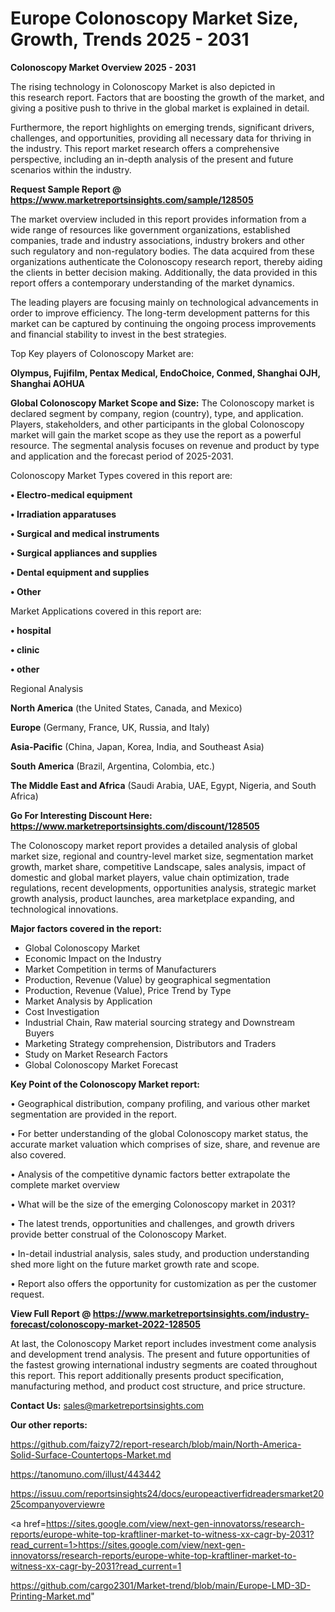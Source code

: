 # Europe Colonoscopy Market Size, Growth, Trends 2025 - 2031

<Strong> Colonoscopy Market Overview 2025 - 2031</strong>

The rising technology in Colonoscopy Market is also depicted in this research report. Factors that are boosting the growth of the market, and giving a positive push to thrive in the global market is explained in detail.

Furthermore, the report highlights on emerging trends, significant drivers, challenges, and opportunities, providing all necessary data for thriving in the industry. This report market research offers a comprehensive perspective, including an in-depth analysis of the present and future scenarios within the industry.

<strong>Request Sample Report @ <a href=https://www.marketreportsinsights.com/sample/128505>https://www.marketreportsinsights.com/sample/128505</a></strong>

The market overview included in this report provides information from a wide range of resources like government organizations, established companies, trade and industry associations, industry brokers and other such regulatory and non-regulatory bodies. The data acquired from these organizations authenticate the Colonoscopy research report, thereby aiding the clients in better decision making. Additionally, the data provided in this report offers a contemporary understanding of the market dynamics.

The leading players are focusing mainly on technological advancements in order to improve efficiency. The long-term development patterns for this market can be captured by continuing the ongoing process improvements and financial stability to invest in the best strategies.

Top Key players of Colonoscopy Market are:

<strong>Olympus, Fujifilm, Pentax Medical, EndoChoice, Conmed, Shanghai OJH, Shanghai AOHUA</strong>

<strong><b>Global Colonoscopy Market Scope and Size:</b></strong>
The Colonoscopy market is declared segment by company, region (country), type, and application. Players, stakeholders, and other participants in the global Colonoscopy market will gain the market scope as they use the report as a powerful resource. The segmental analysis focuses on revenue and product by type and application and the forecast period of 2025-2031.

Colonoscopy Market Types covered in this report are:

<strong>• Electro-medical equipment

• Irradiation apparatuses

• Surgical and medical instruments

• Surgical appliances and supplies

• Dental equipment and supplies

• Other</strong>

Market Applications covered in this report are:

<strong>• hospital

• clinic

• other</strong> 

Regional Analysis

<strong>North America</strong> (the United States, Canada, and Mexico)

<strong>Europe</strong> (Germany, France, UK, Russia, and Italy)

<strong>Asia-Pacific</strong> (China, Japan, Korea, India, and Southeast Asia)

<strong>South America</strong> (Brazil, Argentina, Colombia, etc.)

<strong>The Middle East and Africa</strong> (Saudi Arabia, UAE, Egypt, Nigeria, and South Africa)

<strong>Go For Interesting Discount Here: <a href=https://www.marketreportsinsights.com/discount/128505>https://www.marketreportsinsights.com/discount/128505</a></strong>

The Colonoscopy market report provides a detailed analysis of global market size, regional and country-level market size, segmentation market growth, market share, competitive Landscape, sales analysis, impact of domestic and global market players, value chain optimization, trade regulations, recent developments, opportunities analysis, strategic market growth analysis, product launches, area marketplace expanding, and technological innovations.

<strong><b>Major factors covered in the report:</b></strong>
<ul>
  <li>Global Colonoscopy Market </li>
  <li>Economic Impact on the Industry</li>
  <li>Market Competition in terms of Manufacturers</li>
  <li>Production, Revenue (Value) by geographical segmentation</li>
  <li>Production, Revenue (Value), Price Trend by Type</li>
  <li>Market Analysis by Application</li>
  <li>Cost Investigation</li>
  <li>Industrial Chain, Raw material sourcing strategy and Downstream Buyers</li>
  <li>Marketing Strategy comprehension, Distributors and Traders</li>
  <li>Study on Market Research Factors</li>
  <li>Global Colonoscopy Market Forecast</li>
</ul>

<strong><b>Key Point of the Colonoscopy Market report:</b></strong>

• Geographical distribution, company profiling, and various other market segmentation are provided in the report.

• For better understanding of the global Colonoscopy market status, the accurate market valuation which comprises of size, share, and revenue are also covered.

• Analysis of the competitive dynamic factors better extrapolate the complete market overview

• What will be the size of the emerging Colonoscopy market in 2031?

• The latest trends, opportunities and challenges, and growth drivers provide better construal of the Colonoscopy Market.

• In-detail industrial analysis, sales study, and production understanding shed more light on the future market growth rate and scope.

• Report also offers the opportunity for customization as per the customer request.

<strong><b>View Full Report @ <a href=https://www.marketreportsinsights.com/industry-forecast/colonoscopy-market-2022-128505>https://www.marketreportsinsights.com/industry-forecast/colonoscopy-market-2022-128505</a></b></strong>


At last, the Colonoscopy Market report includes investment come analysis and development trend analysis. The present and future opportunities of the fastest growing international industry segments are coated throughout this report. This report additionally presents product specification, manufacturing method, and product cost structure, and price structure.

<strong>Contact Us:</strong>
sales@marketreportsinsights.com

<strong>Our other reports:</strong>

<a href=https://github.com/faizy72/report-research/blob/main/North-America-Solid-Surface-Countertops-Market.md>https://github.com/faizy72/report-research/blob/main/North-America-Solid-Surface-Countertops-Market.md</a>

<a href=https://tanomuno.com/illust/443442>https://tanomuno.com/illust/443442</a>

<a href=https://issuu.com/reportsinsights24/docs/europeactiverfidreadersmarket2025companyoverviewre>https://issuu.com/reportsinsights24/docs/europeactiverfidreadersmarket2025companyoverviewre</a>

<a href=https://sites.google.com/view/next-gen-innovatorss/research-reports/europe-white-top-kraftliner-market-to-witness-xx-cagr-by-2031?read_current=1>https://sites.google.com/view/next-gen-innovatorss/research-reports/europe-white-top-kraftliner-market-to-witness-xx-cagr-by-2031?read_current=1</a>

<a href=https://github.com/cargo2301/Market-trend/blob/main/Europe-LMD-3D-Printing-Market.md>https://github.com/cargo2301/Market-trend/blob/main/Europe-LMD-3D-Printing-Market.md</a>"
